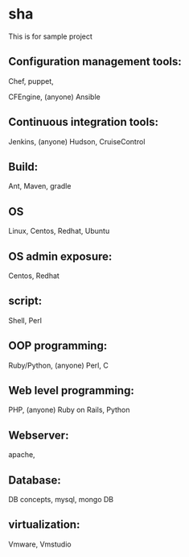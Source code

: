 # sha
This is for sample project

Configuration management tools:
-------------------------------
Chef,
puppet,

CFEngine,	  (anyone)
Ansible

Continuous integration tools:
-----------------------------
Jenkins,           (anyone)
Hudson,
CruiseControl

Build:
------
Ant,
Maven,
gradle

OS
---
Linux,
Centos,
Redhat,
Ubuntu

OS admin exposure:
-----------------
Centos,
Redhat

script:
-------
Shell,
Perl

OOP programming:
----------------
Ruby/Python,         (anyone)
Perl,
C

Web level programming:
---------------------
PHP,               (anyone)
Ruby on Rails, 
Python

Webserver:
----------
apache,

Database:
---------
DB concepts,
mysql,
mongo DB


virtualization:
---------------
Vmware,
Vmstudio


